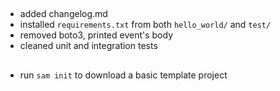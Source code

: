 ##
- added changelog.md
- installed `requirements.txt` from both `hello_world/` and `test/`
- removed boto3, printed event's body
- cleaned unit and integration tests

##
- run `sam init` to download a basic template project